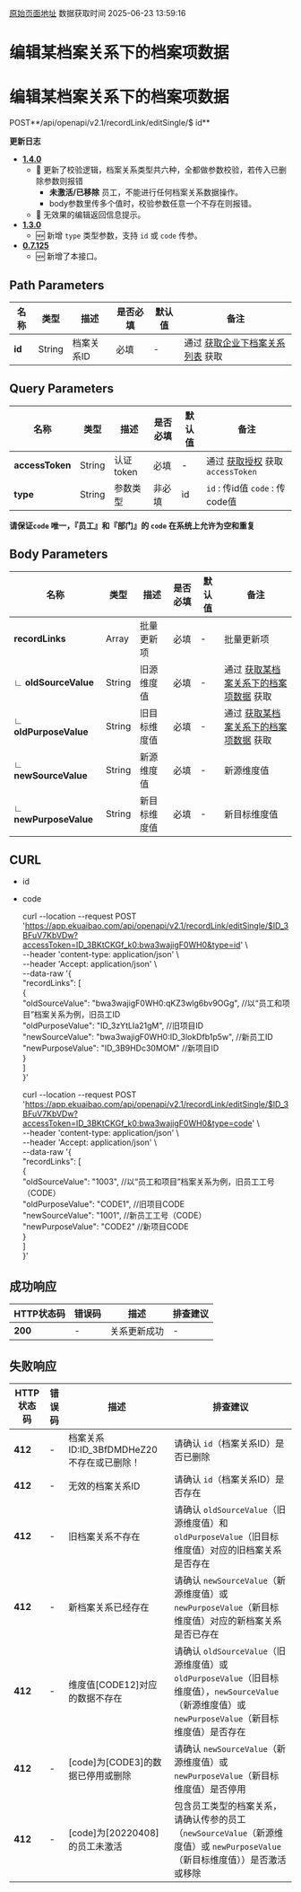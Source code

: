 [原始页面地址](https://docs.ekuaibao.com/docs/open-api/recordLink/edit-dimension-relation-items)
数据获取时间 2025-06-23 13:59:16

# 编辑某档案关系下的档案项数据

# 编辑某档案关系下的档案项数据  
  
POST**/api/openapi/v2.1/recordLink/editSingle/$ id**

**更新日志**

  * [**1.4.0**](/updateLog/update-log#140)
    * 🐞 更新了校验逻辑，档案关系类型共六种，全都做参数校验，若传入已删除参数则报错 
      * **未激活/已移除** 员工，不能进行任何档案关系数据操作。
      * body参数里传多个值时，校验参数任意一个不存在则报错。
    * 🐞 无效果的编辑返回信息提示。
  * [**1.3.0**](/updateLog/update-log#130)
    * 🆕 新增 `type` 类型参数，支持 `id` 或 `code` 传参。
  * [**0.7.125**](/updateLog/update-log#07125)
    * 🆕 新增了本接口。



## Path Parameters​

名称| 类型| 描述| 是否必填| 默认值| 备注  
---|---|---|---|---|---  
**id**|  String| 档案关系ID| 必填| -| 通过 [获取企业下档案关系列表](/docs/open-api/recordLink/get-dimension-relation) 获取  
  
## Query Parameters​

名称| 类型| 描述| 是否必填| 默认值| 备注  
---|---|---|---|---|---  
**accessToken**|  String| 认证token| 必填| -| 通过 [获取授权](/docs/open-api/getting-started/auth) 获取 `accessToken`  
**type**|  String| 参数类型| 非必填| id| `id` : 传id值 `code` : 传code值  
**请保证`code` 唯一，『员工』和『部门』的 `code` 在系统上允许为空和重复**  
  
## Body Parameters​

名称| 类型| 描述| 是否必填| 默认值| 备注  
---|---|---|---|---|---  
**recordLinks**|  Array| 批量更新项| 必填| -| 批量更新项  
**∟ oldSourceValue**|  String| 旧源维度值| 必填| -| 通过 [获取某档案关系下的档案项数据](/docs/open-api/recordLink/get-dimension-relation-items) 获取  
**∟ oldPurposeValue**|  String| 旧目标维度值| 必填| -| 通过 [获取某档案关系下的档案项数据](/docs/open-api/recordLink/get-dimension-relation-items) 获取  
**∟ newSourceValue**|  String| 新源维度值| 必填| -| 新源维度值  
**∟ newPurposeValue**|  String| 新目标维度值| 必填| -| 新目标维度值  
  
## CURL​

  * id
  * code


    
    
    curl --location --request POST 'https://app.ekuaibao.com/api/openapi/v2.1/recordLink/editSingle/$ID_3BFuV7KbVDw?accessToken=ID_3BKtCKGf_k0:bwa3wajigF0WH0&type=id' \  
    --header 'content-type: application/json' \  
    --header 'Accept: application/json' \  
    --data-raw '{  
        "recordLinks": [  
            {  
                "oldSourceValue": "bwa3wajigF0WH0:qKZ3wlg6bv9OGg",  //以“员工和项目”档案关系为例，旧员工ID  
                "oldPurposeValue": "ID_3zYtLIa21gM",                //旧项目ID   
                "newSourceValue": "bwa3wajigF0WH0:ID_3lokDfb1p5w",  //新员工ID  
                "newPurposeValue": "ID_3B9HDc30MOM"                 //新项目ID  
            }  
        ]  
    }'  
    
    
    
    curl --location --request POST 'https://app.ekuaibao.com/api/openapi/v2.1/recordLink/editSingle/$ID_3BFuV7KbVDw?accessToken=ID_3BKtCKGf_k0:bwa3wajigF0WH0&type=code' \  
    --header 'content-type: application/json' \  
    --header 'Accept: application/json' \  
    --data-raw '{  
        "recordLinks": [  
            {  
                "oldSourceValue": "1003",                           //以“员工和项目”档案关系为例，旧员工工号（CODE）  
                "oldPurposeValue": "CODE1",                         //旧项目CODE  
                "newSourceValue": "1001",                           //新员工工号（CODE）  
                "newPurposeValue": "CODE2"                          //新项目CODE  
            }  
        ]  
    }'  
    

## 成功响应​

HTTP状态码| 错误码| 描述| 排查建议  
---|---|---|---  
**200**|  -| 关系更新成功| -  
  
## 失败响应​

HTTP状态码| 错误码| 描述| 排查建议  
---|---|---|---  
**412**|  -| 档案关系ID:ID_3BfDMDHeZ20不存在或已删除！| 请确认 `id`（档案关系ID）是否已删除  
**412**|  -| 无效的档案关系ID| 请确认 `id`（档案关系ID）是否存在  
**412**|  -| 旧档案关系不存在| 请确认 `oldSourceValue`（旧源维度值）和 `oldPurposeValue`（旧目标维度值）对应的旧档案关系是否存在  
**412**|  -| 新档案关系已经存在| 请确认 `newSourceValue`（新源维度值）或 `newPurposeValue`（新目标维度值）对应的新档案关系是否已存在  
**412**|  -| 维度值[CODE12]对应的数据不存在| 请确认 `oldSourceValue`（旧源维度值）或 `oldPurposeValue`（旧目标维度值），`newSourceValue`（新源维度值）或 `newPurposeValue`（新目标维度值）是否存在  
**412**|  -| [code]为[CODE3]的数据已停用或删除| 请确认 `newSourceValue`（新源维度值）或 `newPurposeValue`（新目标维度值）是否停用  
**412**|  -| [code]为[20220408]的员工未激活| 包含员工类型的档案关系，请确认传参的员工（`newSourceValue`（新源维度值）或 `newPurposeValue`（新目标维度值））是否激活或移除
